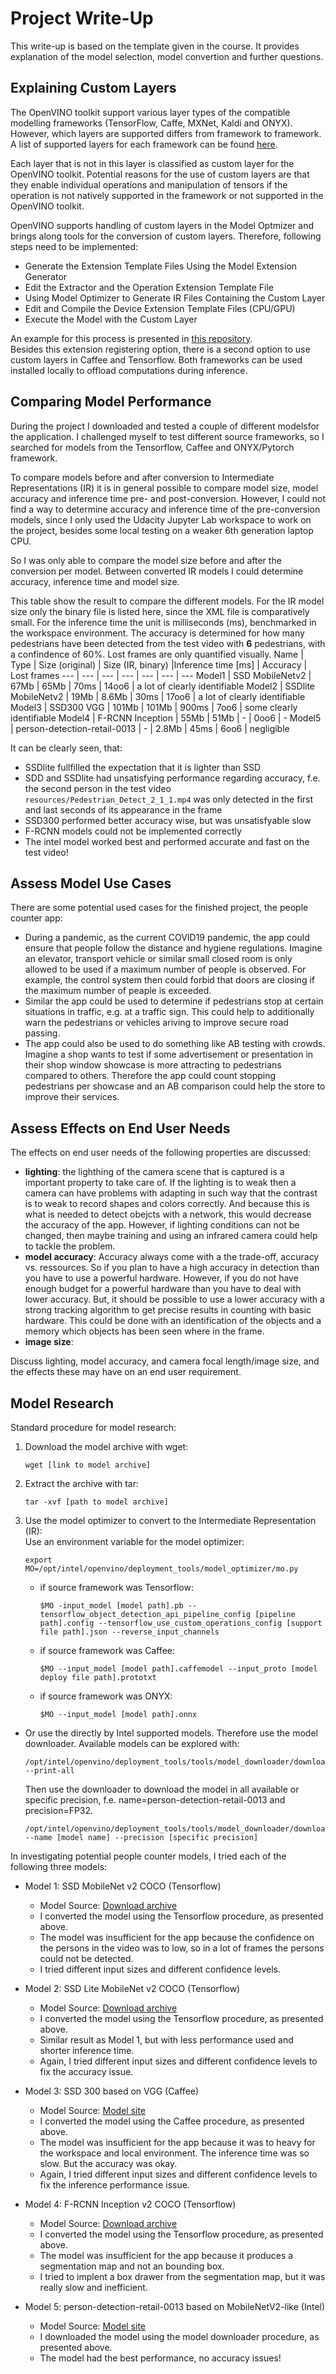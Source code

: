 # Project Write-Up

This write-up is based on the template given in the course. It provides explanation of the model selection, model convertion and further questions.

## Explaining Custom Layers

The OpenVINO toolkit support various layer types of the compatible modelling frameworks (TensorFlow, Caffe, MXNet, Kaldi and ONYX). However, which layers are supported differs from framework to framework. A list of supported layers for each framework can be found [here](https://docs.openvinotoolkit.org/latest/openvino_docs_MO_DG_prepare_model_Supported_Frameworks_Layers.html).  

Each layer that is not in this layer is classified as custom layer for the OpenVINO toolkit.
Potential reasons for the use of custom layers are that they enable individual operations and manipulation of tensors if the operation is not natively supported in the framework or not supported in the OpenVINO toolkit. 

OpenVINO supports handling of custom layers in the Model Optmizer and brings along tools for the conversion of custom layers. Therefore, following steps need to be implemented:
- Generate the Extension Template Files Using the Model Extension Generator
- Edit the Extractor and the Operation Extension Template File
- Using Model Optimizer to Generate IR Files Containing the Custom Layer
- Edit and Compile the Device Extension Template Files (CPU/GPU)
- Execute the Model with the Custom Layer

An example for this process is presented in [this repository](https://github.com/david-drew/OpenVINO-Custom-Layers/tree/master/2019.r2.0).  
Besides this extension registering option, there is a second option to use custom layers in Caffee and Tensorflow. Both frameworks can be used installed locally to offload computations during inference.

## Comparing Model Performance

During the project I downloaded and tested a couple of different modelsfor the application. I challenged myself to test different source frameworks, so I searched for models from the Tensorflow, Caffee and ONYX/Pytorch framework. 

To compare models before and after conversion to Intermediate Representations (IR) it is in general possible to compare model size, model accuracy and inference time pre- and post-conversion. However, I could not find a way to determine accuracy and inference time of the pre-conversion models, since I only used the Udacity Jupyter Lab workspace to work on the project, besides some local testing on a weaker 6th generation laptop CPU.

So I was only able to compare the model size before and after the conversion per model. Between converted IR models I could determine accuracy, inference time and model size.

This table show the result to compare the different models. For the IR model size only the binary file is listed here, since the XML file is comparatively small. For the inference time the unit is milliseconds (ms), benchmarked in the workspace environment. The accuracy is determined for how many pedestrians have been detected from the test video with **6** pedestrians, with a confindence of 60%. Lost frames are only quantified visually. 
 Name | Type | Size (original) | Size (IR, binary) |Inference time [ms] | Accuracy | Lost frames
 --- | --- | --- | --- | --- | --- | ---
 Model1 | SSD MobileNetv2 | 67Mb | 65Mb | 70ms | 14oo6 | a lot of clearly identifiable
 Model2 | SSDlite MobileNetv2 | 19Mb | 8.6Mb | 30ms | 17oo6 | a lot of clearly identifiable
 Model3 | SSD300 VGG | 101Mb | 101Mb | 900ms | 7oo6 | some clearly identifiable
 Model4 | F-RCNN Inception | 55Mb | 51Mb | - | 0oo6 | -
 Model5 | person-detection-retail-0013 | - | 2.8Mb | 45ms | 6oo6 | negligible

 It can be clearly seen, that:
 - SSDlite fullfilled the expectation that it is lighter than SSD
 - SDD and SSDlite had unsatisfying performance regarding accuracy, f.e. the second person in the test video ```resources/Pedestrian_Detect_2_1_1.mp4``` was only detected in the first and last seconds of its appearance in the frame
 - SSD300 performed better accuracy wise, but was unsatisfyable slow
 - F-RCNN models could not be implemented correctly
 - The intel model worked best and performed accurate and fast on the test video!



## Assess Model Use Cases

There are some potential used cases for the finished project, the people counter app:
- During a pandemic, as the current COVID19 pandemic, the app could ensure that people follow the distance and hygiene regulations. Imagine an elevator, transport vehicle or similar small closed room is only allowed to be used if a maximum number of people is observed. For example, the control system then could forbid that doors are closing if the maximum number of peaple is exceeded.
- Similar the app could be used to determine if pedestrians stop at certain situations in traffic, e.g. at a traffic sign. This could help to additionally warn the pedestrians or vehicles ariving to improve secure road passing.
- The app could also be used to do something like AB testing with crowds. Imagine a shop wants to test if some advertisement or presentation in their shop window showcase is more attracting to pedestrians compared to others. Therefore the app could count stopping pedestrians per showcase and an AB comparison could help the store to improve their services.   


## Assess Effects on End User Needs

The effects on end user needs of the following properties are discussed:
- **lighting**: the lighthing of the camera scene that is captured is a important property to take care of. If the lighting is to weak then a camera can have problems with adapting in such way that the contrast is to weak to record shapes and colors correctly. And because this is what is needed to detect obejcts with a network, this would decrease the accuracy of the app. However, if lighting conditions can not be changed, then maybe training and using an infrared camera could help to tackle the problem.
- **model accuracy**: Accuracy always come with a the trade-off, accuracy vs. ressources. So if you plan to have a high accuracy in detection than you have to use a powerful hardware. However, if you do not have enough budget for a powerful hardware than you have to deal with lower accuracy. But, it should be possible to use a lower accuracy with a strong tracking algorithm to get precise results in counting with basic hardware. This could be done with an identification of the objects and a memory which objects has been seen where in the frame.
- **image size**: 


Discuss lighting, model accuracy, and camera focal length/image size, and the effects these may have on an end user requirement.

## Model Research

Standard procedure for model research:
1. Download the model archive with wget:
    ```
    wget [link to model archive]
    ```
2. Extract the archive with tar:
    ```
    tar -xvf [path to model archive]
    ```
3. Use the model optimizer to convert to the Intermediate Representation (IR):  
    Use an environment variable for the model optimizer:
    ```
    export MO=/opt/intel/openvino/deployment_tools/model_optimizer/mo.py
    ```
    - if source framework was Tensorflow:
        ```
        $MO -input_model [model path].pb --tensorflow_object_detection_api_pipeline_config [pipeline path].config --tensorflow_use_custom_operations_config [support file path].json --reverse_input_channels 
        ```
    - if source framework was Caffee:
        ```
        $MO --input_model [model path].caffemodel --input_proto [model deploy file path].prototxt
        ```
    - if source framework was ONYX:
        ```
        $MO --input_model [model path].onnx
        ```
- Or use the directly by Intel supported models. Therefore use the model downloader. Available models can be explored with:
    ```
    /opt/intel/openvino/deployment_tools/tools/model_downloader/downloader.py --print-all
    ```
    Then use the downloader to download the model in all available or specific precision, f.e. name=person-detection-retail-0013 and precision=FP32.
    ```
    /opt/intel/openvino/deployment_tools/tools/model_downloader/downloader.py --name [model name] --precision [specific precision]
    ```

In investigating potential people counter models, I tried each of the following three models:

- Model 1: SSD MobileNet v2 COCO (Tensorflow)
  - Model Source: [Download archive](http://download.tensorflow.org/models/object_detection/ssd_mobilenet_v2_coco_2018_03_29.tar.gz)
  - I converted the model using the Tensorflow procedure, as presented above.
  - The model was insufficient for the app because the confidence on the persons in the video was to low, so in a lot of frames the persons could not be detected. 
  - I tried different input sizes and different confidence levels.
  
- Model 2: SSD Lite MobileNet v2 COCO (Tensorflow)
  - Model Source: [Download archive](http://download.tensorflow.org/models/object_detection/ssdlite_mobilenet_v2_coco_2018_05_09.tar.gz)
  - I converted the model using the Tensorflow procedure, as presented above.
  - Similar result as Model 1, but with less performance used and shorter inference time.
  - Again, I tried different input sizes and different confidence levels to fix the accuracy issue.

- Model 3: SSD 300 based on VGG (Caffee)
  - Model Source: [Model site](https://docs.openvinotoolkit.org/latest/omz_models_public_ssd300_ssd300.html)
  - I converted the model using the Caffee procedure, as presented above.
  - The model was insufficient for the app because it was to heavy for the workspace and local environment. The inference time was so slow. But the accuracy was okay.
  - Again, I tried different input sizes and different confidence levels to fix the inference performance issue.

- Model 4: F-RCNN Inception v2 COCO (Tensorflow)
  - Model Source: [Download archive](http://download.tensorflow.org/models/object_detection/faster_rcnn_inception_v2_coco_2018_01_28.tar.gz)
  - I converted the model using the Tensorflow procedure, as presented above.
  - The model was insufficient for the app because it produces a segmentation map and not an bounding box.
  - I tried to implent a box drawer from the segmentation map, but it was really slow and inefficient.

- Model 5: person-detection-retail-0013 based on MobileNetV2-like (Intel)
  - Model Source: [Model site](https://docs.openvinotoolkit.org/2019_R1/_person_detection_retail_0013_description_person_detection_retail_0013.html)
  - I downloaded the model using the model downloader procedure, as presented above.
  - The model had the best performance, no accuracy issues!
